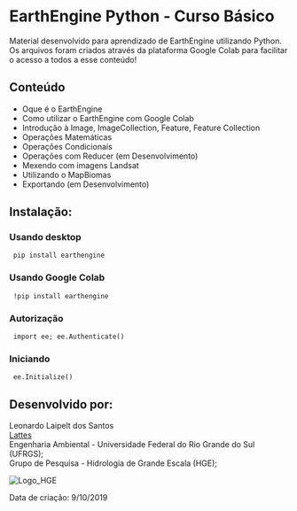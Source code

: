 # EarthEngine Python - Curso Básico
Material desenvolvido para aprendizado de EarthEngine utilizando Python. Os arquivos foram criados através da plataforma Google Colab para facilitar o acesso a todos a esse conteúdo!


## Conteúdo

* Oque é o EarthEngine
* Como utilizar o EarthEngine com Google Colab
* Introdução à Image, ImageCollection, Feature, Feature Collection
* Operações Matemáticas
* Operações Condicionais 
* Operações com Reducer (em Desenvolvimento)
* Mexendo com imagens Landsat 
* Utilizando o MapBiomas 
* Exportando (em Desenvolvimento)

## Instalação:

### Usando desktop
```
 pip install earthengine 
```
### Usando Google Colab

```
 !pip install earthengine 
```
### Autorização
```
 import ee; ee.Authenticate()
```
### Iniciando
```
 ee.Initialize()
```
## Desenvolvido por:

Leonardo Laipelt dos Santos <br>
[Lattes](http://lattes.cnpq.br/6660359948234069) <br>
Engenharia Ambiental - Universidade Federal do Rio Grande do Sul (UFRGS); <br>
Grupo de Pesquisa - Hidrologia de Grande Escala (HGE);

![Logo_HGE](https://www.ufrgs.br/hge/wp-content/uploads/2018/03/HGE-2.png)

Data de criação: 9/10/2019
